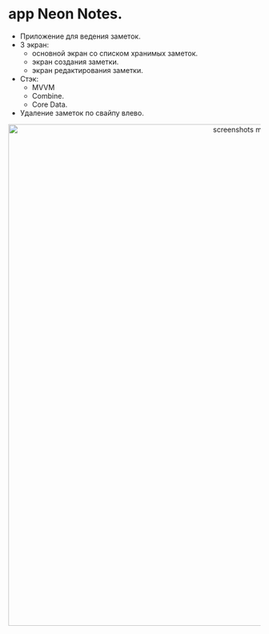 # app Neon Notes.

- Приложение для ведения заметок.
- 3 экран:
    - основной экран со списком хранимых заметок.
    - экран создания заметки.
    - экран редактирования заметки.
- Стэк: 
    - MVVM
    - Combine.
    - Core Data.
- Удаление заметок по свайпу влево.


<p align="center">
<img src="" 
alt="screenshots main Screen App" width="1000" />
</p>
